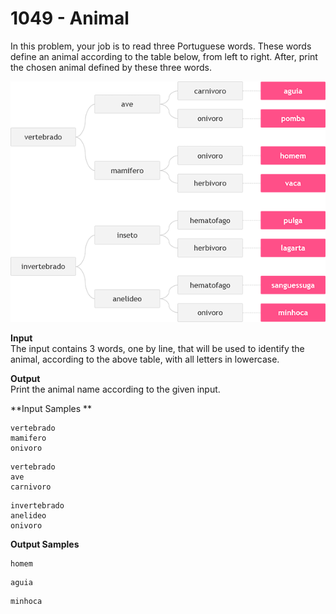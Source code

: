 # 1049 - Animal

In this problem, your job is to read three Portuguese words. These words define an animal according to the table below, from left to right. After, print the chosen animal defined by these three words.

![1049_Animal.webp](https://github.com/ricrochads/beecrowd-solutions/blob/main/01.Beginner/1049%20-%20Animal/1049_Animal.webp)

**Input**<br>
The input contains 3 words, one by line, that will be used to identify the animal, according to the above table, with all letters in lowercase.

**Output**<br>
Print the animal name according to the given input.

**Input Samples **
```
vertebrado    
mamifero   
onivoro   
```
```
vertebrado    
ave        
carnivoro 
```
```
invertebrado  
anelideo   
onivoro
```

**Output Samples**
```
homem
```         
```
aguia
```
```         
minhoca
```